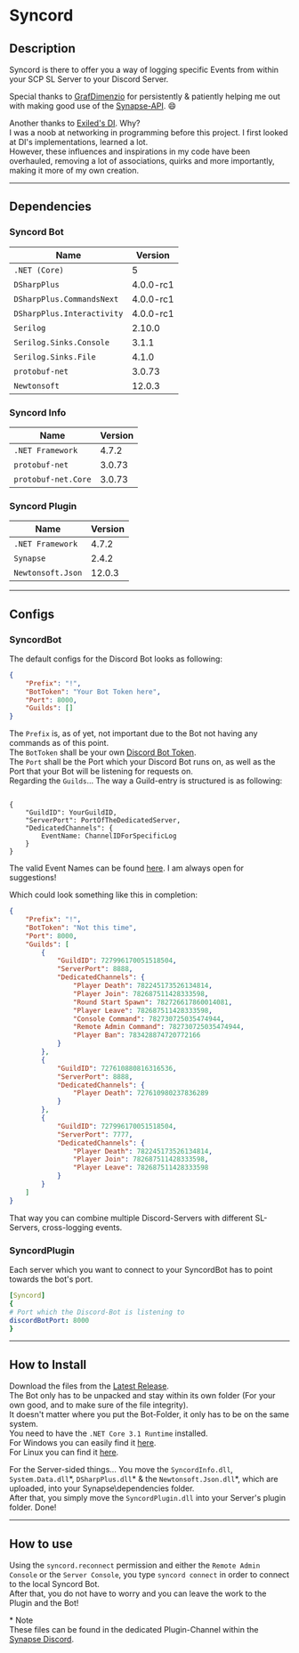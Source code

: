 # Syncord

## Description

Syncord is there to offer you a way of logging specific Events from within your SCP SL Server to your Discord Server.  

Special thanks to [GrafDimenzio](https://github.com/GrafDimenzio) for persistently & patiently helping me out with making good use of the [Synapse-API](https://github.com/SynapseSL/Synapse/). 😄

Another thanks to [Exiled's DI](https://github.com/galaxy119/DiscordIntegration/). Why?  
I was a noob at networking in programming before this project. I first looked at DI's implementations, learned a lot.  
However, these influences and inspirations in my code have been overhauled, removing a lot of associations, quirks and more importantly, making it more of my own creation.  

---
## Dependencies

### Syncord Bot
Name  | Version 
------------ | ------------ 
`.NET (Core)` | 5 
`DSharpPlus` | 4.0.0-rc1 
`DSharpPlus.CommandsNext` | 4.0.0-rc1  
`DSharpPlus.Interactivity` | 4.0.0-rc1  
`Serilog` | 2.10.0 
`Serilog.Sinks.Console` | 3.1.1 
`Serilog.Sinks.File` | 4.1.0 
`protobuf-net` | 3.0.73 
`Newtonsoft` | 12.0.3 

### Syncord Info
Name  | Version 
------------ | ------------ 
`.NET Framework` | 4.7.2 
`protobuf-net` | 3.0.73 
`protobuf-net.Core` | 3.0.73

### Syncord Plugin
Name  | Version 
------------ | ------------ 
`.NET Framework` | 4.7.2 
`Synapse` | 2.4.2 
`Newtonsoft.Json` | 12.0.3 
  
---
## Configs

### SyncordBot

The default configs for the Discord Bot looks as following:  

```json
{
    "Prefix": "!",
    "BotToken": "Your Bot Token here",
    "Port": 8000,
    "Guilds": []
}
```
The `Prefix` is, as of yet, not important due to the Bot not having any commands as of this point.  
The `BotToken` shall be your own [Discord Bot Token](https://discord.com/developers/).  
The `Port` shall be the Port which your Discord Bot runs on, as well as the Port that your Bot will be listening for requests on.  
Regarding the `Guilds`... The way a Guild-entry is structured is as following:  

```

{
    "GuildID": YourGuildID,
    "ServerPort": PortOfTheDedicatedServer,
    "DedicatedChannels": {
        EventName: ChannelIDForSpecificLog
    }
}
```
The valid Event Names can be found [here](https://github.com/AlmightyLks/Syncord/blob/main/EventNames.md). I am always open for suggestions!


Which could look something like this in completion:

```json
{
    "Prefix": "!",
    "BotToken": "Not this time",
    "Port": 8000,
    "Guilds": [
        {
            "GuildID": 727996170051518504,
            "ServerPort": 8888,
            "DedicatedChannels": {
                "Player Death": 782245173526134814,
                "Player Join": 782687511428333598,
                "Round Start Spawn": 782726617860014081,
                "Player Leave": 782687511428333598,
                "Console Command": 782730725035474944,
                "Remote Admin Command": 782730725035474944,
                "Player Ban": 783428874720772166
            }
        },
        {
            "GuildID": 727610880816316536,
            "ServerPort": 8888,
            "DedicatedChannels": {
                "Player Death": 727610980237836289
            }
        },
        {
            "GuildID": 727996170051518504,
            "ServerPort": 7777,
            "DedicatedChannels": {
                "Player Death": 782245173526134814,
                "Player Join": 782687511428333598,
                "Player Leave": 782687511428333598
            }
        }
    ]
}
```

That way you can combine multiple Discord-Servers with different SL-Servers, cross-logging events.  

### SyncordPlugin

Each server which you want to connect to your SyncordBot has to point towards the bot's port.

```yaml
[Syncord]
{
# Port which the Discord-Bot is listening to
discordBotPort: 8000
}
```


---

## How to Install

Download the files from the [Latest Release](https://github.com/AlmightyLks/Syncord/releases).  
The Bot only has to be unpacked and stay within its own folder (For your own good, and to make sure of the file integrity).  
It doesn't matter where you put the Bot-Folder, it only has to be on the same system.  
You need to have the `.NET Core 3.1 Runtime` installed.  
For Windows you can easily find it [here](https://dotnet.microsoft.com/download/dotnet-core/thank-you/sdk-3.1.404-windows-x64-installer).  
For Linux you can find it [here](https://docs.microsoft.com/en-gb/dotnet/core/install/linux).

For the Server-sided things... You move the `SyncordInfo.dll`, `System.Data.dll`\*, `DSharpPlus.dll`\* & the `Newtonsoft.Json.dll`\*, which are uploaded, into your Synapse\dependencies folder.  
After that, you simply move the `SyncordPlugin.dll` into your Server's plugin folder. Done!

---

## How to use

Using the `syncord.reconnect` permission and either the `Remote Admin Console` or the `Server Console`, you type `syncord connect` in order to connect to the local Syncord Bot.   
After that, you do not have to worry and you can leave the work to the Plugin and the Bot!



\* Note  
These files can be found in the dedicated Plugin-Channel within the [Synapse Discord](https://discord.gg/HWW6s8ggxT).
